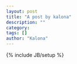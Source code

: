 ```yaml
---
layout: post
title: "A post by kalona"
description: ""
category: 
tags: []
author: "Kalona"
---
```

{% include JB/setup %}
